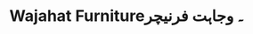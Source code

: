---
title: "Wajahat Furniture۔ وجاہت فرنیچر"
url: /karachi/wajahat-furniture-wjht-frnychr/
shop: furniture
---